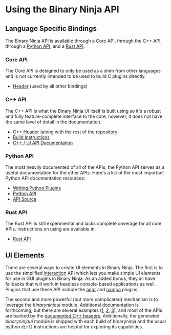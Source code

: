 # Using the Binary Ninja API

## Language Specific Bindings

The Binary Ninja API is available through a [Core API](#core-api), through the [C++ API](#c-api), through a [Python API](#python-api), and a [Rust API](#rust-api).


### Core API

The Core API is designed to only be used as a shim from other languages and is not currently intended to be used to build C plugins directly.

 - [Header](https://github.com/Vector35/binaryninja-api/blob/dev/binaryninjacore.h) (used by all other bindings)

### C++ API

The C++ API is what the Binary Ninja UI itself is built using so it's a robust and fully feature-complete interface to the core, however, it does not have the same level of detail in the documentation.

 - [C++ Header](https://github.com/Vector35/binaryninja-api/blob/dev/binaryninjaapi.h) (along with the rest of the [repository](https://github.com/Vector35/binaryninja-api)
 - [Build Instructions](https://github.com/Vector35/binaryninja-api#building)
 - [C++ / UI API Documentation](https://api.binary.ninja/cpp/)


### Python API

The most heavily documented of all of the APIs, the Python API serves as a useful documentation for the other APIs. Here's a list of the most important Python API documentation resources:

 - [Writing Python Plugins](plugins.md)
 - [Python API](https://api.binary.ninja/)
 - [API Source](https://github.com/Vector35/binaryninja-api/tree/dev/python)

### Rust API

The Rust API is still experimental and lacks complete coverage for all core APIs. Instructions on using are available in:

 - [Rust API](https://github.com/Vector35/binaryninja-api/tree/dev/rust)


## UI Elements

There are several ways to create UI elements in Binary Ninja. The first is to use the simplified [interaction](https://api.binary.ninja/binaryninja.interaction-module.html) API which lets you make simple UI elements for use in GUI plugins in Binary Ninja. As an added bonus, they all have fallbacks that will work in headless console-based applications as well. Plugins that use these API include the [angr](https://github.com/Vector35/binaryninja-api/blob/dev/python/examples/angr_plugin.py) and [nampa](https://github.com/kenoph/nampa) plugins.

The second and more powerful (but more complicated) mechanism is to leverage the _binaryninjaui_ module. Additional documentation is forthcoming, but there are several examples ([1](https://github.com/Vector35/binaryninja-api/tree/dev/python/examples/kaitai), [2](https://github.com/Vector35/binaryninja-api/tree/dev/python/examples/snippets), [3](https://github.com/Vector35/binaryninja-api/tree/dev/python/examples/triage)), and most of the APIs are backed by the [documented C++ headers](https://api.binary.ninja/cpp). Additionally, the generated _binaryninjaui_ module is shipped with each build of binaryninja and the usual python `dir()` instructions are helpful for exploring its capabilities.
